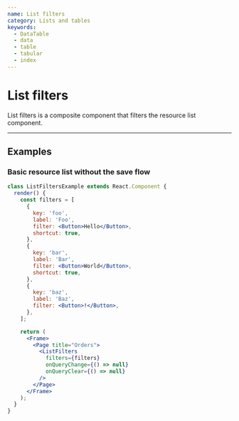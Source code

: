 ```yaml
---
name: List filters
category: Lists and tables
keywords:
  - DataTable
  - data
  - table
  - tabular
  - index
---
```


# List filters

List filters is a composite component that filters the resource list component.

---

## Examples

### Basic resource list without the save flow

```jsx
class ListFiltersExample extends React.Component {
  render() {
    const filters = [
      {
        key: 'foo',
        label: 'Foo',
        filter: <Button>Hello</Button>,
        shortcut: true,
      },
      {
        key: 'bar',
        label: 'Bar',
        filter: <Button>World</Button>,
        shortcut: true,
      },
      {
        key: 'baz',
        label: 'Baz',
        filter: <Button>!</Button>,
      },
    ];

    return (
      <Frame>
        <Page title="Orders">
          <ListFilters
            filters={filters}
            onQueryChange={() => null}
            onQueryClear={() => null}
          />
        </Page>
      </Frame>
    );
  }
}
```
